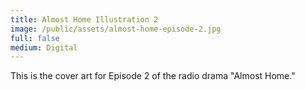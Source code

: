 ```yaml
---
title: Almost Home Illustration 2
image: /public/assets/almost-home-episode-2.jpg
full: false
medium: Digital
---
```


This is the cover art for Episode 2 of the radio drama "Almost Home."
